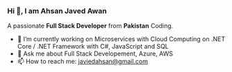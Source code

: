 ### Hi 👋, I am Ahsan Javed Awan

A passionate **Full Stack Developer** from **Pakistan** Coding.

- 🔭 I’m currently working on Microservices with Cloud Computing on .NET Core / .NET Framework with C#, JavaScript and SQL
- 💬 Ask me about Full Stack Developement, Azure, AWS
- 📫 How to reach me: javiedahsan@gmail.com
